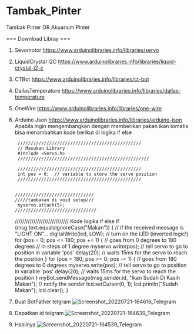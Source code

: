 # Tambak_Pinter
Tambak Pinter OR Akuarium Pinter

=== Download Libray ===
1. Sevomotor https://www.arduinolibraries.info/libraries/servo
2. LiquidCrystal I2C https://www.arduinolibraries.info/libraries/liquid-crystal-i2-c
3. CTBot https://www.arduinolibraries.info/libraries/ct-bot
4. DallasTemperature https://www.arduinolibraries.info/libraries/dallas-temperature
5. OneWire https://www.arduinolibraries.info/libraries/one-wire
6. Arduino Json https://www.arduinolibraries.info/libraries/arduino-json
Apabila ingin mengembangkan dengan memberikan pakan ikan tomatis bisa menambahkan kode berikut di logika if else
        
        
        ///////////////////////////////////////////////
        // Masukan Library
        #include <Servo.h>
        //////////////////////////////////////////////////
        
        ///////////////////////////////////////////////
        int pos = 0;  // variable to store the servo position
        ///////////////////////////////////////////////
        
        
       //////////////////////////////
       /////tambakan di void setup///
        myservo.attach(5);
       ///////////////////////////////
      
      
      ///////////////////////////// Kode logika if
      else if (msg.text.equalsIgnoreCase("Makan")) {  // if the received message is "LIGHT ON"...
      digitalWrite(led, LOW);                         // turn on the LED (inverted logic!)
      for (pos = 0; pos <= 180; pos += 1) {           // goes from 0 degrees to 180 degrees
        // in steps of 1 degree
        myservo.write(pos);  // tell servo to go to position in variable 'pos'
        delay(20);           // waits 15ms for the servo to reach the position
      }
      for (pos = 180; pos >= 0; pos -= 1) {  // goes from 180 degrees to 0 degrees
        myservo.write(pos);                  // tell servo to go to position in variable 'pos'
        delay(20);                           // waits 15ms for the servo to reach the position
      }
      myBot.sendMessage(msg.sender.id, "Ikan Sudah Di Kasih Makan");  // notify the sender
      lcd.setCursor(0, 1);
      lcd.println("Sudah Makan");
      lcd.clear();
}



1. Buat BotFather telgram
![Screenshot_20220721-164616_Telegram](https://user-images.githubusercontent.com/95010003/180200037-eb371ca7-2198-4ef8-999a-263fa8b65460.jpg)

2. Dapatkan id telgram
![Screenshot_20220721-164639_Telegram](https://user-images.githubusercontent.com/95010003/180200118-27452d8e-f8bb-44fd-8ad6-08c77fcc8dc1.jpg)

3. Hasilnya
![Screenshot_20220721-164539_Telegram](https://user-images.githubusercontent.com/95010003/180200146-c78a6039-b74e-4729-8c38-9e5fda6b404f.jpg)
